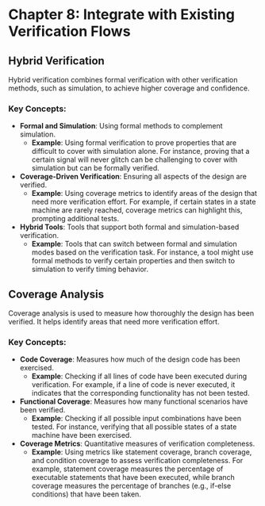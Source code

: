 # Chapter 8: Integrate with Existing Verification Flows

## Hybrid Verification
Hybrid verification combines formal verification with other verification methods, such as simulation, to achieve higher coverage and confidence.

### Key Concepts:
- **Formal and Simulation**: Using formal methods to complement simulation.
  - **Example**: Using formal verification to prove properties that are difficult to cover with simulation alone. For instance, proving that a certain signal will never glitch can be challenging to cover with simulation but can be formally verified.
- **Coverage-Driven Verification**: Ensuring all aspects of the design are verified.
  - **Example**: Using coverage metrics to identify areas of the design that need more verification effort. For example, if certain states in a state machine are rarely reached, coverage metrics can highlight this, prompting additional tests.
- **Hybrid Tools**: Tools that support both formal and simulation-based verification.
  - **Example**: Tools that can switch between formal and simulation modes based on the verification task. For instance, a tool might use formal methods to verify certain properties and then switch to simulation to verify timing behavior.

## Coverage Analysis
Coverage analysis is used to measure how thoroughly the design has been verified. It helps identify areas that need more verification effort.

### Key Concepts:
- **Code Coverage**: Measures how much of the design code has been exercised.
  - **Example**: Checking if all lines of code have been executed during verification. For example, if a line of code is never executed, it indicates that the corresponding functionality has not been tested.
- **Functional Coverage**: Measures how many functional scenarios have been verified.
  - **Example**: Checking if all possible input combinations have been tested. For instance, verifying that all possible states of a state machine have been exercised.
- **Coverage Metrics**: Quantitative measures of verification completeness.
  - **Example**: Using metrics like statement coverage, branch coverage, and condition coverage to assess verification completeness. For example, statement coverage measures the percentage of executable statements that have been executed, while branch coverage measures the percentage of branches (e.g., if-else conditions) that have been taken.
